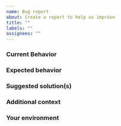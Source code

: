 ```yaml
---
name: Bug report
about: Create a report to help us improve
title: ""
labels: ""
assignees: ""
---
```


### Current Behavior

<!-- If applicable, add screenshots/code to help explain your problem. -->

### Expected behavior

<!-- A clear and concise description of what you expected to happen. -->

### Suggested solution(s)

<!-- How could we solve this bug? What changes would need to be made? -->

### Additional context

<!-- Add any other context about the problem here.  -->

### Your environment

<!--
  PLEASE RUN THIS COMMAND INSIDE YOUR PROJECT:
  npx envinfo --system OS --browsers --binaries --npmPackages @norgate-av/react-crestron-ch5-hooks,react,react-dom,typescript --npmGlobalPackages @norgate-av/react-crestron-ch5-hooks,typescript
  AND PASTE ITS CONTENTS BELOW INSIDE THE CODE SNIPPET vvvvvvvvv
-->

```text

```
